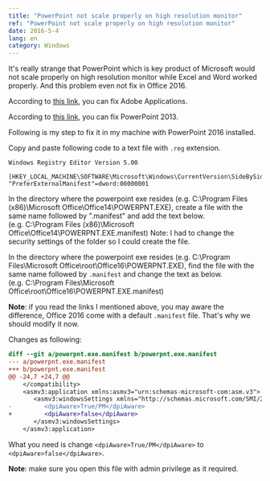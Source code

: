 ```yaml
---
title: "PowerPoint not scale properly on high resolution monitor"
ref: "PowerPoint not scale properly on high resolution monitor"
date: 2016-5-4
lang: en
category: Windows
---
```


<!--more-->
It's really strange that PowerPoint which is key product of Microsoft would not scale properly on
high resolution monitor while Excel and Word worked properly. And this problem even not fix in
Office 2016.

According to [this link](http://www.danantonielli.com/adobe-app-scaling-on-high-dpi-displays-fix/),
you can fix Adobe Applications.

According to [this link](http://answers.microsoft.com/en-us/office/forum/office_365hp-powerpoint/powerpoint-will-not-scale-properly-on-second/90235c12-ee4b-44ec-aafb-856b4edd6948),
you can fix PowerPoint 2013.

Following is my step to fix it in my machine with PowerPoint 2016 installed.

Copy and paste following code to a text file with `.reg` extension.

```
Windows Registry Editor Version 5.00

[HKEY_LOCAL_MACHINE\SOFTWARE\Microsoft\Windows\CurrentVersion\SideBySide]
"PreferExternalManifest"=dword:00000001
```

In the directory where the powerpoint exe resides (e.g. C:\Program Files (x86)\Microsoft Office\Office14\POWERPNT.EXE), create a file with the same name followed by ".manifest" and add the text below. (e.g. C:\Program Files (x86)\Microsoft Office\Office14\POWERPNT.EXE.manifest)
Note: I had to change the security settings of the folder so I could create the file.

In the directory where the powerpoint exe resides (e.g. C:\Program Files\Microsoft Office\root\Office16\POWERPNT.EXE),
find the file with the same name followed by `.manifest` and change the
text as below. (e.g. C:\Program Files\Microsoft Office\root\Office16\POWERPNT.EXE.manifest)

**Note**: if you read the links I mentioned above, you may aware the difference, Office 2016 come
with a default `.manifest` file. That's why we should modify it now.

Changes as following:

```diff
diff --git a/powerpnt.exe.manifest b/powerpnt.exe.manifest
--- a/powerpnt.exe.manifest
+++ b/powerpnt.exe.manifest
@@ -24,7 +24,7 @@
    </compatibility>
    <asmv3:application xmlns:asmv3="urn:schemas-microsoft-com:asm.v3">
       <asmv3:windowsSettings xmlns="http://schemas.microsoft.com/SMI/2005/WindowsSettings">
-         <dpiAware>True/PM</dpiAware>
+         <dpiAware>false</dpiAware>
       </asmv3:windowsSettings>
    </asmv3:application>
```

What you need is change `<dpiAware>True/PM</dpiAware>` to `<dpiAware>false</dpiAware>`. 

**Note**: make sure you open this file with admin privilege as it required.
